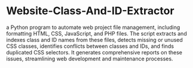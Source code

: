 # Website-Class-And-ID-Extractor
 a Python program to automate web project file management, including formatting HTML, CSS, JavaScript, and PHP files. The script extracts and indexes class and ID names from these files, detects missing or unused CSS classes, identifies conflicts between classes and IDs, and finds duplicated CSS selectors. It generates comprehensive reports on these issues, streamlining web development and maintenance processes.
